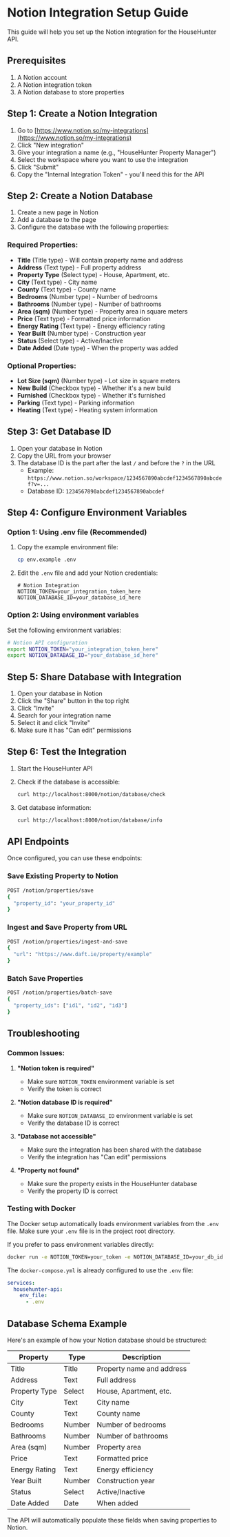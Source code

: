 # Notion Integration Setup Guide

This guide will help you set up the Notion integration for the HouseHunter API.

## Prerequisites

1. A Notion account
2. A Notion integration token
3. A Notion database to store properties

## Step 1: Create a Notion Integration

1. Go to [https://www.notion.so/my-integrations](https://www.notion.so/my-integrations)
2. Click "New integration"
3. Give your integration a name (e.g., "HouseHunter Property Manager")
4. Select the workspace where you want to use the integration
5. Click "Submit"
6. Copy the "Internal Integration Token" - you'll need this for the API

## Step 2: Create a Notion Database

1. Create a new page in Notion
2. Add a database to the page
3. Configure the database with the following properties:

### Required Properties:
- **Title** (Title type) - Will contain property name and address
- **Address** (Text type) - Full property address
- **Property Type** (Select type) - House, Apartment, etc.
- **City** (Text type) - City name
- **County** (Text type) - County name
- **Bedrooms** (Number type) - Number of bedrooms
- **Bathrooms** (Number type) - Number of bathrooms
- **Area (sqm)** (Number type) - Property area in square meters
- **Price** (Text type) - Formatted price information
- **Energy Rating** (Text type) - Energy efficiency rating
- **Year Built** (Number type) - Construction year
- **Status** (Select type) - Active/Inactive
- **Date Added** (Date type) - When the property was added

### Optional Properties:
- **Lot Size (sqm)** (Number type) - Lot size in square meters
- **New Build** (Checkbox type) - Whether it's a new build
- **Furnished** (Checkbox type) - Whether it's furnished
- **Parking** (Text type) - Parking information
- **Heating** (Text type) - Heating system information

## Step 3: Get Database ID

1. Open your database in Notion
2. Copy the URL from your browser
3. The database ID is the part after the last `/` and before the `?` in the URL
   - Example: `https://www.notion.so/workspace/1234567890abcdef1234567890abcdef?v=...`
   - Database ID: `1234567890abcdef1234567890abcdef`

## Step 4: Configure Environment Variables

### Option 1: Using .env file (Recommended)

1. Copy the example environment file:
   ```bash
   cp env.example .env
   ```

2. Edit the `.env` file and add your Notion credentials:
   ```env
   # Notion Integration
   NOTION_TOKEN=your_integration_token_here
   NOTION_DATABASE_ID=your_database_id_here
   ```

### Option 2: Using environment variables

Set the following environment variables:

```bash
# Notion API configuration
export NOTION_TOKEN="your_integration_token_here"
export NOTION_DATABASE_ID="your_database_id_here"
```

## Step 5: Share Database with Integration

1. Open your database in Notion
2. Click the "Share" button in the top right
3. Click "Invite"
4. Search for your integration name
5. Select it and click "Invite"
6. Make sure it has "Can edit" permissions

## Step 6: Test the Integration

1. Start the HouseHunter API
2. Check if the database is accessible:
   ```bash
   curl http://localhost:8000/notion/database/check
   ```

3. Get database information:
   ```bash
   curl http://localhost:8000/notion/database/info
   ```

## API Endpoints

Once configured, you can use these endpoints:

### Save Existing Property to Notion
```bash
POST /notion/properties/save
{
  "property_id": "your_property_id"
}
```

### Ingest and Save Property from URL
```bash
POST /notion/properties/ingest-and-save
{
  "url": "https://www.daft.ie/property/example"
}
```

### Batch Save Properties
```bash
POST /notion/properties/batch-save
{
  "property_ids": ["id1", "id2", "id3"]
}
```

## Troubleshooting

### Common Issues:

1. **"Notion token is required"**
   - Make sure `NOTION_TOKEN` environment variable is set
   - Verify the token is correct

2. **"Notion database ID is required"**
   - Make sure `NOTION_DATABASE_ID` environment variable is set
   - Verify the database ID is correct

3. **"Database not accessible"**
   - Make sure the integration has been shared with the database
   - Verify the integration has "Can edit" permissions

4. **"Property not found"**
   - Make sure the property exists in the HouseHunter database
   - Verify the property ID is correct

### Testing with Docker

The Docker setup automatically loads environment variables from the `.env` file. Make sure your `.env` file is in the project root directory.

If you prefer to pass environment variables directly:

```bash
docker run -e NOTION_TOKEN=your_token -e NOTION_DATABASE_ID=your_db_id househunter-api
```

The `docker-compose.yml` is already configured to use the `.env` file:

```yaml
services:
  househunter-api:
    env_file:
      - .env
```

## Database Schema Example

Here's an example of how your Notion database should be structured:

| Property | Type | Description |
|----------|------|-------------|
| Title | Title | Property name and address |
| Address | Text | Full address |
| Property Type | Select | House, Apartment, etc. |
| City | Text | City name |
| County | Text | County name |
| Bedrooms | Number | Number of bedrooms |
| Bathrooms | Number | Number of bathrooms |
| Area (sqm) | Number | Property area |
| Price | Text | Formatted price |
| Energy Rating | Text | Energy efficiency |
| Year Built | Number | Construction year |
| Status | Select | Active/Inactive |
| Date Added | Date | When added |

The API will automatically populate these fields when saving properties to Notion. 